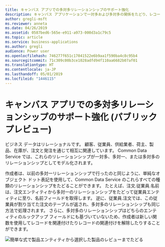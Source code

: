 ```yaml
---
title: キャンバス アプリでの多対多リレーションシップのサポート強化
description: キャンバス アプリケーションで一対多および多対多の関係をたどり、レコード相互の関連付け/関連付け解除を行います
author: gregli-msft
ms.reviewer: anneta
ms.date: 04/26/2019
ms.assetid: 0587bed6-565e-e911-a973-000d3a1c79c5
ms.topic: article
ms.service: business-applications
ms.author: gregli
audience: Power user
ms.openlocfilehash: 746277f651c17041522e6b9aa1f590ba4c8c95b4
ms.sourcegitcommit: 71c309c00b3ce1028adfd94f110aa6682b07af01
ms.translationtype: HT
ms.contentlocale: ja-JP
ms.lasthandoff: 05/01/2019
ms.locfileid: "1446115"
---
```

# <a name="better-support-for-many-to-many-relationships-in-canvas-apps-public-preview"></a>キャンバス アプリでの多対多リレーションシップのサポート強化 (パブリック プレビュー)



ビジネス データはリレーショナルです。 顧客、従業員、供給業者、荷主、製品、在庫が、注文と発注を通じて相互に関連しています。 Common Data Service では、これらのリレーションシップが一対多、多対一、または多対多のリレーションシップとしてモデル化されます。

作成者は、以前の多対一リレーションシップで行ったのと同じように、単純なオブジェクト ドット表記を使用して、Common Data Service のこれらすべての種類のリレーションシップをたどることができます。 たとえば、注文.従業員.名前は、注文エンティティから多対一のリレーションシップをたどって従業員エンティティに至り、名前フィールドを取得します。 逆に、従業員.注文では、この従業員が割り当てた注文のテーブルが返され、多対多のリレーションシップも同じ方法で処理されます。 さらに、多対多のリレーションシップはどちらのエンティティのルックアップ フィールドにも基づいていないため、作成者は新しい関数を使用してレコードを関連付けたりレコードの関連付けを解除したりすることができます。

![簡単な式で製品エンティティから選択した製品のレビューまでたどる](media/OneToMany.png "簡単な式で製品エンティティから選択した製品のレビューまでたどる")
